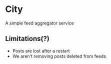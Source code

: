 # City
A simple feed aggregator service

## Limitations(?)

- Posts are lost after a restart
- We aren't removing posts deleted from feeds